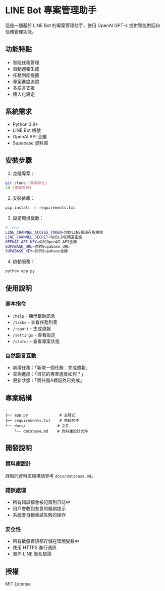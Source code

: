 # LINE Bot 專案管理助手

這是一個基於 LINE Bot 的專案管理助手，使用 OpenAI GPT-4 提供智能對話和任務管理功能。

## 功能特點

- 智能任務管理
- 自動週報生成
- 任務到期提醒
- 專案進度追蹤
- 多語言支援
- 個人化設定

## 系統需求

- Python 3.8+
- LINE Bot 帳號
- OpenAI API 金鑰
- Supabase 資料庫

## 安裝步驟

1. 克隆專案：
```bash
git clone [專案網址]
cd [專案目錄]
```

2. 安裝依賴：
```bash
pip install -r requirements.txt
```

3. 設定環境變數：
```bash
# .env
LINE_CHANNEL_ACCESS_TOKEN=你的LINE頻道存取權杖
LINE_CHANNEL_SECRET=你的LINE頻道密鑰
OPENAI_API_KEY=你的OpenAI API金鑰
SUPABASE_URL=你的Supabase URL
SUPABASE_KEY=你的Supabase金鑰
```

4. 啟動服務：
```bash
python app.py
```

## 使用說明

### 基本指令
- `/help` - 顯示幫助訊息
- `/tasks` - 查看任務列表
- `/report` - 生成週報
- `/settings` - 查看設定
- `/status` - 查看專案狀態

### 自然語言互動
- 新增任務：「新增一個任務：完成週報」
- 查詢進度：「目前的專案進度如何？」
- 更新狀態：「將任務A標記為已完成」

## 專案結構

```
.
├── app.py              # 主程式
├── requirements.txt    # 依賴套件
└── docs/              # 文件
    └── database.md    # 資料庫設計文件
```

## 開發說明

### 資料庫設計
詳細的資料庫結構請參考 `docs/database.md`。

### 錯誤處理
- 所有錯誤都會被記錄到日誌中
- 用戶會收到友善的錯誤提示
- 系統會自動重試失敗的操作

### 安全性
- 所有敏感資訊都存儲在環境變數中
- 使用 HTTPS 進行通訊
- 實作 LINE 簽名驗證

## 授權
MIT License 